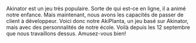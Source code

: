 Akinator est un jeu très populaire. Sorte de qui est-ce en ligne, il a animé notre enfance. Mais maintenant, nous avons les capacités de passer de client à développeur.
Voici donc notre AkiPlanta, un jeu basé sur Akinator, mais avec des personnalités de notre école.
Voilà depuis les 12 septembre que nous travaillons dessus.
Amusez-vous bien!




